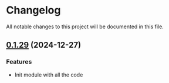 # Changelog

All notable changes to this project will be documented in this file.

## [0.1.29]() (2024-12-27)
### Features
* Init module with all the code
